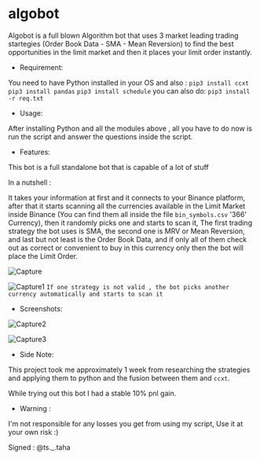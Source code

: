 # algobot
Algobot is a full blown Algorithm bot that uses 3 market leading trading startegies (Order Book Data - SMA - Mean Reversion) to find the best opportunities in the limit market and then it places your limit order instantly.

- Requirement:

You need to have Python installed in your OS
and also :
`pip3 install ccxt`
`pip3 install pandas`
`pip3 install schedule`
you can also do:
`pip3 install -r req.txt`

- Usage:

After installing Python and all the modules above , all you have to do now is run the script and answer the questions inside the script.

- Features:

This bot is a full standalone bot that is capable of a lot of stuff

In a nutshell :

It takes your information at first and it connects to your Binance platform, after that it starts scanning all the currencies available in the Limit Market inside Binance (You can find them all inside the file `bin_symbols.csv` '366' Currency), then it randomly picks one and starts to scan it, The first trading strategy the bot uses is SMA, the second one is MRV or Mean Reversion, and last but not least is the Order Book Data, and if only all of them check out as correct or convenient to buy in this currency only then the bot will place the Limit Order.

![Capture](https://user-images.githubusercontent.com/59410756/197873935-ab872039-134f-4905-9934-fe7d787443eb.PNG)

![Capture1](https://user-images.githubusercontent.com/59410756/197873984-22fab63c-4781-4d63-b8c2-d90d4f0f5e57.PNG)
`If one strategy is not valid , the bot picks another currency automatically and starts to scan it`

- Screenshots:

![Capture2](https://user-images.githubusercontent.com/59410756/197876744-b753c6dc-8692-46b4-8bae-93b38ba5aebe.PNG)

![Capture3](https://user-images.githubusercontent.com/59410756/197876749-be02cd95-77a9-4ea4-a8e8-4178ef62d55f.PNG)

- Side Note:

This project took me approximately 1 week from researching the strategies and applying them to python and the fusion between them and `ccxt`.

While trying out this bot I had a stable 10% pnl gain.

- Warning :

I'm not responsible for any losses you get from using my script, Use it at your own risk :)

Signed : @ts._.taha

